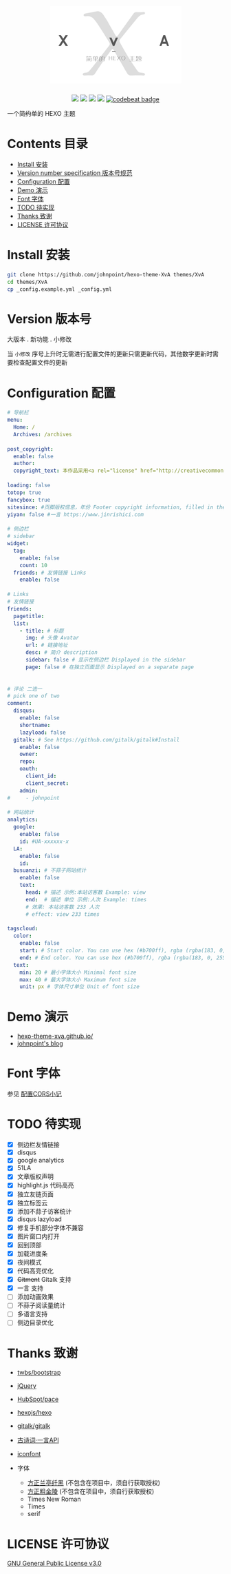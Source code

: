 # <div align="center"><img src="https://raw.githubusercontent.com/johnpoint/hexo-theme-XvA/master/logo.png"></img></div>
<p align="center"><img src="https://img.shields.io/badge/Version-3.2.3-green"> <img src="https://img.shields.io/github/license/johnpoint/hexo-theme-XvA"> <img src="https://img.shields.io/badge/hexo-3.7%2B-green"> <img src="https://travis-ci.org/johnpoint/hexo-theme-XvA.svg?branch=master"> <a href="https://codebeat.co/projects/github-com-johnpoint-hexo-theme-xva-master"><img alt="codebeat badge" src="https://codebeat.co/badges/4ff53f5f-f14a-4c02-b359-f70508088cef" /></a></p>

一个简~~约~~单的 HEXO 主题

# Contents 目录

- [Install 安装](#Install-安装)
- [Version number specification 版本号规范](#Version-number-specification-版本号规范)
- [Configuration 配置](#Configuration-配置)
- [Demo 演示](#Demo-演示)
- [Font 字体](#Font-字体)
- [TODO 待实现](#TODO-计划)
- [Thanks 致谢](#Thanks-致谢)
- [LICENSE 许可协议](#LICENSE-许可协议)

# Install 安装

```bash
git clone https://github.com/johnpoint/hexo-theme-XvA themes/XvA
cd themes/XvA
cp _config.example.yml _config.yml
```

# Version 版本号

大版本 . 新功能 . 小修改

当 `小修改` 序号上升时无需进行配置文件的更新只需更新代码，其他数字更新时需要检查配置文件的更新 

# Configuration 配置

```yml
# 导航栏
menu:
  Home: /
  Archives: /archives

post_copyright:
  enable: false
  author: 
  copyright_text: 本作品采用<a rel="license" href="http://creativecommons.org/licenses/by-sa/4.0/">知识共享署名-相同方式共享 4.0 国际许可协议</a>进行许可。

loading: false
totop: true
fancybox: true
sitesince: #页脚版权信息，年份 Footer copyright information, filled in the year
yiyan: false #一言 https://www.jinrishici.com

# 侧边栏
# sidebar
widget:
  tag:
    enable: false
    count: 10
  friends: # 友情链接 Links
    enable: false

# Links
# 友情链接
friends:
  pagetitle:
  list:
    - title: # 标题
      img: # 头像 Avatar
      url: # 链接地址
      desc: # 简介 description
      sidebar: false # 显示在侧边栏 Displayed in the sidebar
      page: false # 在独立页面显示 Displayed on a separate page


# 评论 二选一
# pick one of two
comment:
  disqus:
    enable: false
    shortname: 
    lazyload: false
  gitalk: # See https://github.com/gitalk/gitalk#Install
    enable: false
    owner:
    repo:
    oauth:
      client_id:
      client_secret:
    admin:
#     - johnpoint

# 网站统计
analytics:
  google:
    enable: false
    id: #UA-xxxxxx-x
  LA:
    enable: false
    id: 
  busuanzi: # 不蒜子网站统计
    enable: false
    text:
      head: # 描述 示例:本站访客数 Example: view
      end:  # 描述 单位 示例:人次 Example: times
      # 效果: 本站访客数 233 人次
      # effect: view 233 times

tagscloud:
  color:
    enable: false
    start: # Start color. You can use hex (#b700ff), rgba (rgba(183, 0, 255, 1)), hsla (hsla(283, 100%, 50%, 1)) or color keywords. This option only works when color is true.
    end: # End color. You can use hex (#b700ff), rgba (rgba(183, 0, 255, 1)), hsla (hsla(283, 100%, 50%, 1)) or color keywords. This option only works when color is true.
  text:
    min: 20 # 最小字体大小 Minimal font size
    max: 40 # 最大字体大小 Maximum font size
    unit: px # 字体尺寸单位 Unit of font size
```

# Demo 演示

- [hexo-theme-xva.github.io/](https://hexo-theme-xva.github.io/)
- [johnpoint's blog](https://blog.lvcshu.com)

# Font 字体

参见 [配置CORS小记](https://blog.lvcshu.com/2019/10/07/配置CORS小记/)

# TODO 待实现

- [x] 侧边栏友情链接
- [x] disqus
- [x] google analytics
- [x] 51LA
- [x] 文章版权声明
- [x] highlight.js 代码高亮
- [x] 独立友链页面
- [x] 独立标签云
- [x] 添加不蒜子访客统计
- [x] disqus lazyload
- [x] 修复手机部分字体不兼容
- [x] 图片窗口内打开
- [x] 回到顶部
- [x] 加载进度条
- [x] 夜间模式
- [x] 代码高亮优化
- [x] ~~Gitment~~ Gitalk 支持
- [x] 一言 支持
- [ ] 添加动画效果
- [ ] 不蒜子阅读量统计
- [ ] 多语言支持
- [ ] 侧边目录优化

# Thanks 致谢

- [twbs/bootstrap](https://github.com/twbs/bootstrap)
- [jQuery](https://github.com/jquery)
- [HubSpot/pace](https://github.com/HubSpot/PACE)
- [hexojs/hexo](https://github.com/hexojs/hexo)
- [gitalk/gitalk](https://github.com/gitalk/gitalk)
- [古诗词·一言API](https://www.jinrishici.com)
- [iconfont](https://www.iconfont.cn/)

- 字体
  - [方正兰亭纤黑](http://www.foundertype.com/index.php/FontInfo/index/id/216.html) (不包含在项目中，须自行获取授权)
  - [方正粗金陵](http://www.foundertype.com/index.php/FontInfo/index/id/202) (不包含在项目中，须自行获取授权)
  - Times New Roman
  - Times
  - serif

# LICENSE 许可协议

[GNU General Public License v3.0](https://github.com/johnpoint/hexo-theme-XvA/blob/master/LICENSE)
